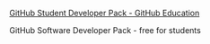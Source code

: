 [GitHub Student Developer Pack - GitHub Education](https://education.github.com/pack)

GitHub Software Developer Pack - free for students